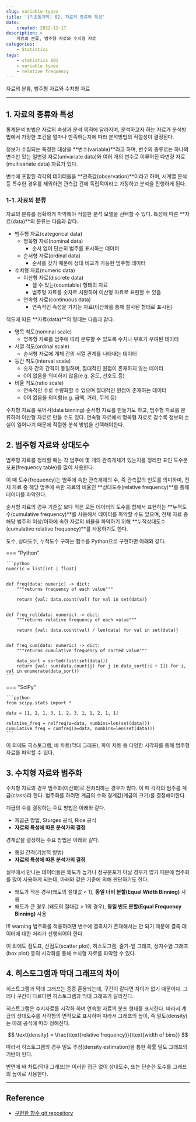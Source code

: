 ```yaml
---
slug: variable-types
title: '[기초통계학] 02. 자료의 종류와 특성'
date:
    created: 2022-12-17
description: >
    자료의 분류, 범주형 자료와 수치형 자료
categories:
    - Statistics
tags:
    - statistics 101
    - variable types
    - relative frequency
---
```


자료의 분류, 범주형 자료와 수치형 자료  

<!-- more -->

---

## 1. 자료의 종류와 특성

통계분석 방법은 자료의 속성과 분석 목적에 달라지며, 분석하고자 하는 자료가 분석방법에서 가정한 조건을 얼마나 만족하는지에 따라 분석방법의 적절성이 결정된다.  

정보가 수집되는 특정한 대상을 **변수(variable)**라고 하며, 변수의 종류로는 하나의 변수만 있는 일변량 자료(univariate data)와 여러 개의 변수로 이루어진 다변량 자료(multivariate data) 자료가 있다.  

변수에 포함된 각각의 데이터들을 **관측값(observation)**이라고 하며, 시계열 분석 등 특수한 경우를 제외하면 관측값 간에 독립적이라고 가정하고 분석을 진행하게 된다.  

### 1-1. 자료의 분류

자료의 분류를 정확하게 파악해야 적절한 분석 모델을 선택할 수 있다. 특성에 따른 **자료(data)**의 분류는 다음과 같다.  

- 범주형 자료(categorical data)
    - 명목형 자료(nominal data)
        - 순서 없이 단순히 범주를 표시하는 데이터
    - 순서형 자료(ordinal data)
        - 순서를 갖기 때문에 상대 비교가 가능한 범주형 데이터
- 수치형 자료(numeric data)
    - 이산형 자료(discrete data)
        - 셀 수 있는(countable) 형태의 자료
        - 범주형 자료를 숫자로 치환하여 이산형 자료로 표현할 수 있음
    - 연속형 자료(continuous data)
        - 연속적인 속성을 가지는 자료(이산화를 통해 절사된 형태로 표시됨)

척도에 따른 **자료(data)**의 형태는 다음과 같다.  

- 명목 척도(nominal scale)
    - 명목형 자료를 범주에 따라 분류할 수 있도록 수치나 부호가 부여된 데이터
- 서열 척도(ordinal scale)
    - 순서형 자료에 개체 간의 서열 관계를 나타내는 데이터
- 등간 척도(interval scale)
    - 숫자 간의 간격이 동일하며, 절대적인 원점이 존재하지 않는 데이터
    - 0이 없음을 의미하지 않음(e.g. 온도, 선호도 등)
- 비율 척도(ratio scale)
    - 연속적인 수로 수량화할 수 있으며 절대적인 원점이 존재하는 데이터
    - 0이 없음을 의미함(e.g. 금액, 거리, 무게 등)

수치형 자료를 묶어서(data binning) 순서형 자료를 만들기도 하고, 범주형 자료를 분류하여 이산형 자료로 만들 수도 있다. 연속형 자료에서 명목형 자료로 갈수록 정보의 손실이 일어나기 때문에 적절한 분석 방법을 선택해야한다.  

## 2. 범주형 자료와 상대도수

범주형 자료를 정리할 때는 각 범주에 몇 개의 관측개체가 있는지를 정리한 표인 도수분포표(frequency table)를 많이 사용한다.  

이 때 도수(frequency)는 범주에 속한 관측개체의 수, 즉 관측값의 빈도를 의미하며, 전체 자료 중 해당 범주에 속한 자료의 비율인 **상대도수(relative frequency)**를 통해 데이터를 파악한다.  

순서형 자료의 경우 기준값 보다 작은 모든 데이터의 도수를 합해서 표현하는 **누적도수(cumulative frequency)**를 사용해서 데이터를 파악할 수도 있으며, 전체 자료 중 해당 범주의 이상/이하에 속한 자료의 비율을 파악하기 위해 **누적상대도수(cumulative relative frequency)**를 사용하기도 한다.  

도수, 상대도수, 누적도수 구하는 함수를 Python으로 구현하면 아래와 같다.  

=== "Python"

    ```python
    numeric = list[int | float]


    def freq(data: numeric) -> dict:
        """returns frequency of each value"""

        return {val: data.count(val) for val in set(data)}


    def freq_rel(data: numeric) -> dict:
        """returns relative frequency of each value"""

        return {val: data.count(val) / len(data) for val in set(data)}


    def freq_cum(data: numeric) -> dict:
        """returns cumulative frequency of sorted value"""

        data_sort = sorted(list(set(data)))
        return {val: sum(data.count(j) for j in data_sort[:i + 1]) for i, val in enumerate(data_sort)}
    ```

=== "SciPy"

    ```python
    from scipy.stats import *

    data = [1, 2, 1, 3, 1, 2, 3, 1, 1, 2, 1, 1]

    relative_freq = relfreq(a=data, numbins=len(set(data)))
    cumulative_freq = cumfreq(a=data, numbins=len(set(data)))
    ```

이 외에도 히스토그램, 바 차트(막대 그래프), 파이 차트 등 다양한 시각화를 통해 범주형 자료를 파악할 수 있다.  

## 3. 수치형 자료와 범주화

수치형 자료의 경우 범주화(이산화)로 전처리하는 경우가 많다. 이 때 각각의 범주를 계급(class)라 한다. 범주화를 하려면 계급의 수와 경계값(계급의 크기)를 결정해야한다.  

계급의 수를 결정하는 주요 방법은 아래와 같다.  

- 제곱근 방법, Sturges 공식, Rice 공식
- **자료의 특성에 따른 분석가의 결정**

경계값을 결정하는 주요 방법은 아래와 같다.  

- 동일 간격(기본적 방법)
- **자료의 특성에 따른 분석가의 결정**

실무에서 만나는 데이터들은 왜도가 높거나 정규분포가 아닐 경우가 많기 때문에 범주화를 많이 사용하게 되는데, 아래와 같은 기준에 의해 판단하기도 한다.  

- 왜도가 작은 경우(왜도의 절대값 < 1), **동일 너비 분할(Equal Width Binning)** 사용
- 왜도가 큰 경우 (왜도의 절대값 > 1의 경우), **동일 빈도 분할(Equal Frequency Binning)** 사용

!!! warning
    범주화를 적용하려면 변수에 결측치가 존재해서는 안 되기 때문에 결측 데이터에 대한 처리가 선행되어야 한다.  

이 외에도 점도표, 산점도(scatter plot), 히스토그램, 줄기-잎 그래프, 상자수염 그래프(box plot) 등의 시각화를 통해 수치형 자료를 파악할 수 있다.  

## 4. 히스토그램과 막대 그래프의 차이

히스토그램과 막대 그래프는 종종 혼용되는데, 구간이 같다면 차이가 없기 때문이다. 그러나 구간이 다르다면 히스토그램과 막대 그래프가 달라진다.  

히스토그램은 수지자료를 시각화 하며 연속형 자료의 분포 형태를 표시한다. 따라서 계급의 상대도수를 사각형의 면적으로 표시하며 따라서 그래프의 높이, 즉 밀도(density)는 아래 공식에 따라 정해진다.  

$$
\text{density} = \frac{\text{relative frequency}}{\text{width of bins}}
$$

따라서 히스토그램의 경우 밀도 추정(density estimation)을 통한 확률 밀도 그래프의 기반이 된다.  

반면에 바 차트(막대 그래프)는 이러한 접근 없이 상대도수, 또는 단순한 도수를 그래프의 높이로 사용한다.  

---
## Reference
- [구현한 함수 git repository](https://github.com/djccnt15/mathematics)
